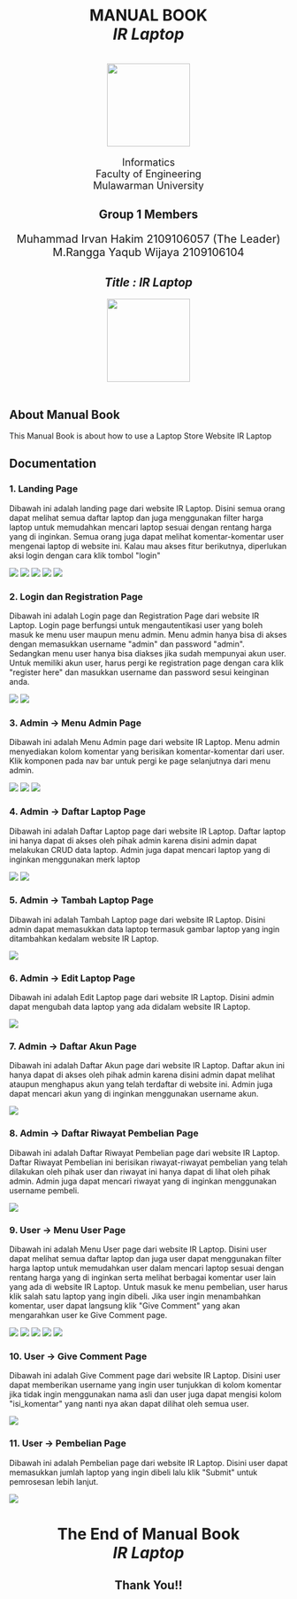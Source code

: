 <div align="center">
    <h1>MANUAL BOOK<br><b><i>IR Laptop</i></b></h1><br>
    <div>
        <a>
            <img src="ImagesReadme/unmul.png" height="150">
        </a>
        <div align="center">
            <p style="font-size: 18px;">
                Informatics<br>
                Faculty of Engineering<br>
                Mulawarman University
            </p>
        </div>
    </div>
    <div align="center">
    <h2>Group 1 Members</h2>
        <p style="font-size: 20px;">
            Muhammad Irvan Hakim 2109106057 (The Leader)<br>
            M.Rangga Yaqub Wijaya 2109106104<br>
        </p>
    </div>
    <div align="center">
    <h2><i>Title : IR Laptop</i></h2>
        <a><img src="ImagesReadme/logo.png" height="150"></a>
    </div>    
</div>
<br>

## About Manual Book

This Manual Book is about how to use a Laptop Store Website IR Laptop

## Documentation
### 1. Landing Page
Dibawah ini adalah landing page dari website IR Laptop. Disini semua orang dapat melihat semua daftar laptop dan juga menggunakan filter harga laptop untuk memudahkan mencari laptop sesuai dengan rentang harga yang di inginkan. Semua orang juga dapat melihat komentar-komentar user mengenai laptop di website ini. Kalau mau akses fitur berikutnya, diperlukan aksi login dengan cara klik tombol "login" 

![](ImagesReadme/1.png)
![](ImagesReadme/2.png)
![](ImagesReadme/3.png)
![](ImagesReadme/4.png)
![](ImagesReadme/5.png)


### 2. Login dan Registration Page
Dibawah ini adalah Login page dan Registration Page dari website IR Laptop. Login page berfungsi untuk mengautentikasi user yang boleh masuk ke menu user maupun menu admin. Menu admin hanya bisa di akses dengan memasukkan username "admin" dan password "admin". Sedangkan menu user hanya bisa diakses jika sudah mempunyai akun user. Untuk memiliki akun user, harus pergi ke registration page dengan cara klik "register here" dan masukkan username dan password sesui keinginan anda.

![](ImagesReadme/11.png)
![](ImagesReadme/12.png)


### 3. Admin -> Menu Admin Page
Dibawah ini adalah Menu Admin page dari website IR Laptop. Menu admin menyediakan kolom komentar yang berisikan komentar-komentar dari user. Klik komponen pada nav bar untuk pergi ke page selanjutnya dari menu admin. 

![](ImagesReadme/13.png)
![](ImagesReadme/14.png)
![](ImagesReadme/15.png)


### 4. Admin -> Daftar Laptop Page
Dibawah ini adalah Daftar Laptop page dari website IR Laptop. Daftar laptop ini hanya dapat di akses oleh pihak admin karena disini admin dapat melakukan CRUD data laptop. Admin juga dapat mencari laptop yang di inginkan menggunakan merk laptop

![](ImagesReadme/21.png)
![](ImagesReadme/22.png)


### 5. Admin -> Tambah Laptop Page
Dibawah ini adalah Tambah Laptop page dari website IR Laptop. Disini admin dapat memasukkan data laptop termasuk gambar laptop yang ingin ditambahkan kedalam website IR Laptop.

![](ImagesReadme/25.png)


### 6. Admin -> Edit Laptop Page
Dibawah ini adalah Edit Laptop page dari website IR Laptop. Disini admin dapat mengubah data laptop yang ada didalam website IR Laptop.

![](ImagesReadme/32.png)


### 7. Admin -> Daftar Akun Page
Dibawah ini adalah Daftar Akun page dari website IR Laptop. Daftar akun ini hanya dapat di akses oleh pihak admin karena disini admin dapat melihat ataupun menghapus akun yang telah terdaftar di website ini. Admin juga dapat mencari akun yang di inginkan menggunakan username akun.
 
![](ImagesReadme/23.png)


### 8. Admin -> Daftar Riwayat Pembelian Page
Dibawah ini adalah Daftar Riwayat Pembelian page dari website IR Laptop. Daftar Riwayat Pembelian ini berisikan riwayat-riwayat pembelian yang telah dilakukan oleh pihak user dan riwayat ini hanya dapat di lihat oleh pihak admin. Admin juga dapat mencari riwayat yang di inginkan menggunakan username pembeli.

![](ImagesReadme/24.png)


### 9. User -> Menu User Page
Dibawah ini adalah Menu User page dari website IR Laptop. Disini user dapat melihat semua daftar laptop dan juga user dapat menggunakan filter harga laptop untuk memudahkan user dalam mencari laptop sesuai dengan rentang harga yang di inginkan serta melihat berbagai komentar user lain yang ada di website IR Laptop. Untuk masuk ke menu pembelian, user harus klik salah satu laptop yang ingin dibeli. Jika user ingin menambahkan komentar, user dapat langsung klik "Give Comment" yang akan mengarahkan user ke Give Comment page.

![](ImagesReadme/26.png)
![](ImagesReadme/27.png)
![](ImagesReadme/28.png)
![](ImagesReadme/29.png)
![](ImagesReadme/30.png)


### 10. User -> Give Comment Page
Dibawah ini adalah Give Comment page dari website IR Laptop. Disini user dapat memberikan username yang ingin user tunjukkan di kolom komentar jika tidak ingin menggunakan nama asli dan user juga dapat mengisi kolom "isi_komentar" yang nanti nya akan dapat dilihat oleh semua user.

![](ImagesReadme/31.png)


### 11. User -> Pembelian Page
Dibawah ini adalah Pembelian page dari website IR Laptop. Disini user dapat memasukkan jumlah laptop yang ingin dibeli lalu klik "Submit" untuk pemrosesan lebih lanjut.

![](ImagesReadme/33.png)


<div align="center">
    <h1>The End of Manual Book<br><b><i>IR Laptop</i></b></h1>
    <div>
        <p><h2>Thank You!!<h2>
    </div>
</div>
